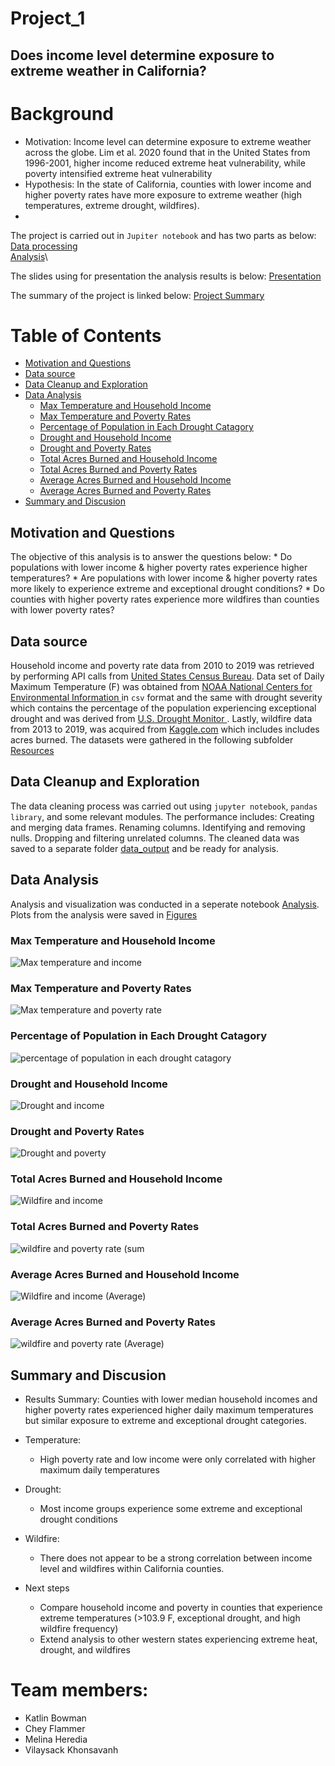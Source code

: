 # Project_1
## Does income level determine exposure to extreme weather in California?
 
# Background
* Motivation: Income level can determine exposure to extreme weather across the globe. Lim et al. 2020 found that in the United States from 1996-2001, higher income reduced extreme heat vulnerability, while poverty intensified extreme heat vulnerability
* Hypothesis: In the state of California, counties with lower income and higher poverty rates have more exposure to extreme weather (high temperatures, extreme drought, wildfires). 
* 
The project is carried out in `Jupiter notebook` and has two parts as below:\
[Data processing](https://github.com/KeSavanh/Project_1/blob/main/Main/Data_process.ipynb)\
[Analysis](https://github.com/KeSavanh/Project_1/blob/main/Main/Analysis.ipynb)\

The slides using for presentation the analysis results is below:
[Presentation](https://docs.google.com/presentation/d/1_mFfFTWAzaT6WqJJRVio4y5oVnrvanC3miMxWxwGdfY/edit#slide=id.p)

The summary of the project is linked below:
[Project Summary](https://docs.google.com/document/d/1NnKWNrwLr9XuaRLw8D05oUPrhxtERhdI/edit)


# Table of Contents

* [Motivation and Questions](#Motivation-and-Questions)
* [Data source](#Data-source)
* [Data Cleanup and Exploration](#Data-Cleanup-and-Exploration)
* [Data Analysis](#Data-Analysis)
    * [Max Temperature and Household Income](#Max-Temperature-and-Household-Income)
    * [Max Temperature and Poverty Rates](#Max-Temperature-and-Poverty-Rates)
    * [Percentage of Population in Each Drought Catagory](###Percentage-of-Population-in-Each-Drought-Catagory)
    * [Drought and Household Income ](#Drought-and-Household-Income)
    * [Drought and Poverty Rates](#Drought-and-Poverty-Rates)
    * [Total Acres Burned and Household Income](#Total-Acres-Burned-and-Household-Income)
    * [Total Acres Burned and Poverty Rates](#Total-Acres-Burned-and-Poverty-Rates)
    * [Average Acres Burned and Household Income](#Average-Acres-Burned-and-Household-Income)
    * [Average Acres Burned and Poverty Rates](#Average-Acres-Burned-and-Poverty-Rates)
* [Summary and Discusion](#Summary-and-Discusion)
    
    
## <a name="Motivation-and-Questions"></a> Motivation and Questions
The objective of this analysis is to answer the questions below:
    * Do populations with lower income & higher poverty rates experience higher temperatures?
    * Are populations with lower income & higher poverty rates more likely to experience extreme and exceptional drought conditions? 
    * Do counties with higher poverty rates experience more wildfires than counties with lower poverty rates?
## Data source
Household income and poverty rate data from 2010 to 2019 was retrieved by performing API calls from [United States Census Bureau](https://www.census.gov/data/developers/guidance/api-user-guide.Available_Data.html). Data set of Daily Maximum Temperature (F) was obtained from [NOAA National Centers for Environmental Information ](https://www.ncei.noaa.gov/access/search/data-search/global-hourly?dataTypes=TMP&bbox=42.002,-124.393,32.536,-114.125&place=State%20or%20Province:25&startDate=2010-01-01T00:00:00&endDate=2019-12-31T23:59:590) in `csv` format and the same with drought severity which contains the percentage of the population experiencing exceptional drought and was derived from  [U.S. Drought Monitor ](https://droughtmonitor.unl.edu/DmData/DataDownload/ComprehensiveStatistics.aspx). Lastly, wildfire data from 2013 to 2019, was acquired from [Kaggle.com](https://www.kaggle.com/ananthu017/california-wildfire-incidents-20132020/metadata) which includes includes acres burned. The datasets were gathered in the following subfolder [Resources](https://github.com/KeSavanh/Project_1/tree/main/Main/Resources)


## Data Cleanup and Exploration
The data cleaning process was carried out using `jupyter notebook`, `pandas library`, and some relevant modules. 
The performance includes:
Creating and merging data frames.
Renaming columns.
Identifying and removing nulls.
Dropping and filtering unrelated columns.
The cleaned data was saved to a separate folder [data_output](https://github.com/KeSavanh/Project_1/tree/main/Main/data_output) and be ready for analysis.

## Data Analysis
Analysis and visualization was conducted in a seperate notebook [Analysis](https://github.com/KeSavanh/Project_1/blob/main/Main/Analysis.ipynb). Plots from the analysis were saved in [Figures](https://github.com/KeSavanh/Project_1/tree/main/Main/data_output/Figures)
### Max Temperature and Household Income
![Max temperature and income](data_output/Figures/MaxTemp_Income.png)
### Max Temperature and Poverty Rates
![Max temperature and poverty rate](data_output/Figures/MaxTemp_PovertyRate.png)
### Percentage of Population in Each Drought Catagory
![percentage of population in each drought catagory](data_output/Figures/Drought_IncomeBins.png)
### Drought and Household Income 
![Drought and income](data_output/Figures/D4_D3_Income.png)
### Drought and Poverty Rates
![Drought and poverty](data_output/Figures/D4_D3_PovertyRate.png)
### Total Acres Burned and Household Income
![Wildfire and income](data_output/Figures/Household_Income_Sum_Acres_Burned.png)
### Total Acres Burned and Poverty Rates
![wildfire and poverty rate (sum](data_output/Figures/Poverty_Rate_Sum_Acres_Burned.png)
### Average Acres Burned and Household Income
![Wildfire and income (Average)](data_output/Figures/Household_Income_Acres_Burned.png)
### Average Acres Burned and Poverty Rates
![wildfire and poverty rate (Average)](data_output/Figures/Poverty_Rate_Acres_Burned.png)


## Summary and Discusion
* Results Summary: Counties with lower median household incomes and higher poverty rates experienced higher daily maximum temperatures but similar exposure to extreme and exceptional drought categories. 

* Temperature: 
    * High poverty rate and low income were only correlated with higher maximum daily temperatures

* Drought: 
    * Most income groups experience some extreme and exceptional drought conditions 

* Wildfire: 
    * There does not appear to be a strong correlation between income level and wildfires within California counties.

* Next steps
    * Compare household income and poverty in counties that experience extreme temperatures (>103.9 F, exceptional drought, and high wildfire frequency)  
    * Extend analysis to other western states experiencing extreme heat, drought, and wildfires

 
# Team members:
   * Katlin Bowman
   * Chey Flammer
   * Melina Heredia
   * Vilaysack Khonsavanh

